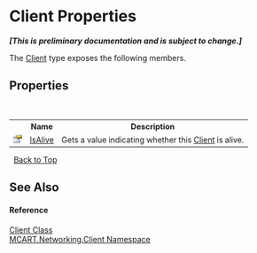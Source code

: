 # Client Properties
 _**\[This is preliminary documentation and is subject to change.\]**_

The <a href="6e39bcde-7d6c-b14a-e433-55aaa84607c4">Client</a> type exposes the following members.


## Properties
&nbsp;<table><tr><th></th><th>Name</th><th>Description</th></tr><tr><td>![Public property](media/pubproperty.gif "Public property")</td><td><a href="67fe8580-1e4c-c2ee-dd4a-cfb9821a3811">IsAlive</a></td><td>
Gets a value indicating whether this <a href="6e39bcde-7d6c-b14a-e433-55aaa84607c4">Client</a> is alive.</td></tr></table>&nbsp;
<a href="#client-properties">Back to Top</a>

## See Also


#### Reference
<a href="6e39bcde-7d6c-b14a-e433-55aaa84607c4">Client Class</a><br /><a href="96f683aa-c63b-7648-3da2-4f7c7ee6fa34">MCART.Networking.Client Namespace</a><br />
